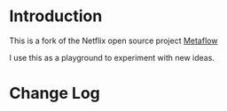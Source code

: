 # Introduction
This is a fork of the Netflix open source project [Metaflow](https://github.com/Netflix/metaflow)

I use this as a playground to experiment with new ideas.

# Change Log